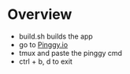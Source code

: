 # Overview
- build.sh builds the app
- go to [Pinggy.io](https://dashboard.pinggy.io/)
- tmux and paste the pinggy cmd
- ctrl + b, d to exit 
